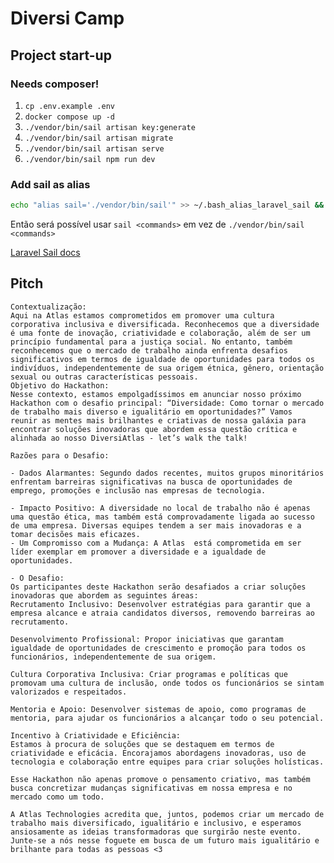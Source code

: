 # Diversi Camp


## Project start-up

### Needs composer!

1. `cp .env.example .env`
2. `docker compose up -d`
3. `./vendor/bin/sail artisan key:generate`
4. `./vendor/bin/sail artisan migrate`
5. `./vendor/bin/sail artisan serve`
6. `./vendor/bin/sail npm run dev`

### Add sail as alias

```bash
echo "alias sail='./vendor/bin/sail'" >> ~/.bash_alias_laravel_sail && source ~/.bash_alias_laravel_sail
```

Então será possível usar `sail <commands>` em vez de `./vendor/bin/sail <commands>`

[Laravel Sail docs](https://laravel.com/docs/10.x/sail)

## Pitch

    Contextualização:
    Aqui na Atlas estamos comprometidos em promover uma cultura corporativa inclusiva e diversificada. Reconhecemos que a diversidade é uma fonte de inovação, criatividade e colaboração, além de ser um princípio fundamental para a justiça social. No entanto, também reconhecemos que o mercado de trabalho ainda enfrenta desafios significativos em termos de igualdade de oportunidades para todos os indivíduos, independentemente de sua origem étnica, gênero, orientação sexual ou outras características pessoais.
    Objetivo do Hackathon:
    Nesse contexto, estamos empolgadíssimos em anunciar nosso próximo Hackathon com o desafio principal: “Diversidade: Como tornar o mercado de trabalho mais diverso e igualitário em oportunidades?” Vamos  reunir as mentes mais brilhantes e criativas de nossa galáxia para encontrar soluções inovadoras que abordem essa questão crítica e alinhada ao nosso DiversiAtlas - let’s walk the talk!

    Razões para o Desafio:

    - Dados Alarmantes: Segundo dados recentes, muitos grupos minoritários enfrentam barreiras significativas na busca de oportunidades de emprego, promoções e inclusão nas empresas de tecnologia.

    - Impacto Positivo: A diversidade no local de trabalho não é apenas uma questão ética, mas também está comprovadamente ligada ao sucesso de uma empresa. Diversas equipes tendem a ser mais inovadoras e a tomar decisões mais eficazes.
    - Um Compromisso com a Mudança: A Atlas  está comprometida em ser líder exemplar em promover a diversidade e a igualdade de oportunidades.

    - O Desafio:
    Os participantes deste Hackathon serão desafiados a criar soluções inovadoras que abordem as seguintes áreas:
    Recrutamento Inclusivo: Desenvolver estratégias para garantir que a empresa alcance e atraia candidatos diversos, removendo barreiras ao recrutamento.

    Desenvolvimento Profissional: Propor iniciativas que garantam igualdade de oportunidades de crescimento e promoção para todos os funcionários, independentemente de sua origem.

    Cultura Corporativa Inclusiva: Criar programas e políticas que promovam uma cultura de inclusão, onde todos os funcionários se sintam valorizados e respeitados.

    Mentoria e Apoio: Desenvolver sistemas de apoio, como programas de mentoria, para ajudar os funcionários a alcançar todo o seu potencial.

    Incentivo à Criatividade e Eficiência:
    Estamos à procura de soluções que se destaquem em termos de criatividade e eficácia. Encorajamos abordagens inovadoras, uso de tecnologia e colaboração entre equipes para criar soluções holísticas.

    Esse Hackathon não apenas promove o pensamento criativo, mas também busca concretizar mudanças significativas em nossa empresa e no mercado como um todo.

    A Atlas Technologies acredita que, juntos, podemos criar um mercado de trabalho mais diversificado, igualitário e inclusivo, e esperamos ansiosamente as ideias transformadoras que surgirão neste evento. Junte-se a nós nesse foguete em busca de um futuro mais igualitário e brilhante para todas as pessoas <3
